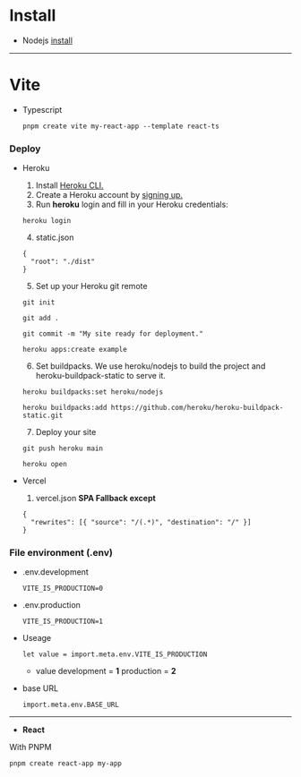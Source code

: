 # Install

- Nodejs [install](https://nodejs.org/en/)

---

# Vite

- Typescript

  ```
  pnpm create vite my-react-app --template react-ts
  ```

### Deploy

- Heroku

  1. Install [Heroku CLI.](https://devcenter.heroku.com/articles/heroku-cli)
  2. Create a Heroku account by [signing up.](https://signup.heroku.com)
  3. Run **heroku** login and fill in your Heroku credentials:

  ```
  heroku login

  ```

  4. static.json

  ```
  {
    "root": "./dist"
  }
  ```

  5. Set up your Heroku git remote

  ```
  git init
  ```

  ```
  git add .
  ```

  ```
  git commit -m "My site ready for deployment."
  ```

  ```
  heroku apps:create example
  ```

  6. Set buildpacks. We use heroku/nodejs to build the project and heroku-buildpack-static to serve it.

  ```
  heroku buildpacks:set heroku/nodejs
  ```

  ```
  heroku buildpacks:add https://github.com/heroku/heroku-buildpack-static.git
  ```

  7. Deploy your site

  ```
  git push heroku main
  ```

  ```
  heroku open
  ```

- Vercel

  1. vercel.json **SPA Fallback except**

  ```
  {
    "rewrites": [{ "source": "/(.*)", "destination": "/" }]
  }
  ```

### File environment (.env)

- .env.development

  ```
  VITE_IS_PRODUCTION=0
  ```

- .env.production

  ```
  VITE_IS_PRODUCTION=1
  ```

- Useage

  ```
  let value = import.meta.env.VITE_IS_PRODUCTION
  ```

  - value development = **1** production = **2**

- base URL
  ```
  import.meta.env.BASE_URL
  ```

---

- **React**

With PNPM

```
pnpm create react-app my-app
```
